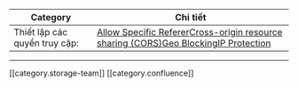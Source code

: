 

| Category | Chi tiết | 
|  --- |  --- | 
| Thiết lập các quyền truy cập: | [Allow Specific Referer](https://docs.vngcloud.vn/pages/viewpage.action?pageId=2721284)[Cross-origin resource sharing (CORS)](https://docs.vngcloud.vn/pages/viewpage.action?pageId=2721282)[Geo Blocking](https://docs.vngcloud.vn/pages/viewpage.action?pageId=2721288)[IP Protection](https://docs.vngcloud.vn/pages/viewpage.action?pageId=2721291) | 



*****

[[category.storage-team]] 
[[category.confluence]] 
